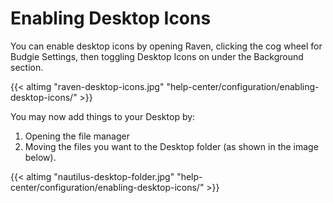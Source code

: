 # Enabling Desktop Icons

You can enable desktop icons by opening Raven, clicking the cog wheel for Budgie Settings, then toggling Desktop Icons on under the Background section.

{{< altimg "raven-desktop-icons.jpg" "help-center/configuration/enabling-desktop-icons/" >}}

You may now add things to your Desktop by:
1. Opening the file manager
2. Moving the files you want to the Desktop folder (as shown in the image below).

{{< altimg "nautilus-desktop-folder.jpg" "help-center/configuration/enabling-desktop-icons/" >}}
